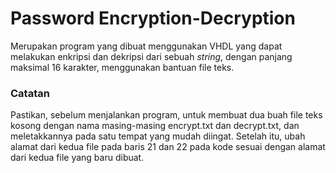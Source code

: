 # Password Encryption-Decryption
Merupakan program yang dibuat menggunakan VHDL yang dapat melakukan enkripsi dan dekripsi dari sebuah _string_, dengan panjang maksimal 16 karakter, menggunakan bantuan file teks.

### Catatan
Pastikan, sebelum menjalankan program, untuk membuat dua buah file teks kosong dengan nama masing-masing encrypt.txt dan decrypt.txt, dan meletakkannya pada satu tempat yang mudah diingat. Setelah itu, ubah alamat dari kedua file pada baris 21 dan 22 pada kode sesuai dengan alamat dari kedua file yang baru dibuat.
